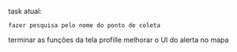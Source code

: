 
task atual: 
    
    fazer pesquisa pelo nome do ponto de coleta




terminar as funções da tela profille
melhorar o UI do alerta no mapa